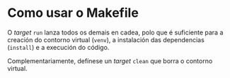 # Como usar o Makefile

O _target_ `run` lanza todos os demais en cadea, polo que é suficiente para a creación do contorno virtual (`venv`), a instalación das dependencias (`install`) e a execución do código.

Complementariamente, defínese un _target_ `clean` que borra o contorno virtual.

